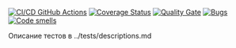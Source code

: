 [![CI/CD GitHub Actions](https://github.com/Gygygnom/Lab2try2/actions/workflows/test-action.yml/badge.svg)](https://github.com/Gygygnom/Lab2try2/actions/workflows/test-action.yml)
[![Coverage Status](https://coveralls.io/repos/Gygygnom/Lab2try2/badge.svg?branch=master)](https://coveralls.io/github/Gygygnom/Lab2try2?branch=master)
[![Quality Gate](https://sonarcloud.io/api/project_badges/measure?project=Gygygnom_Lab2try2&metric=alert_status)](https://sonarcloud.io/dashboard?id=Gygygnom_Lab2try2)
[![Bugs](https://sonarcloud.io/api/project_badges/measure?project=Gygygnom_Lab2try2&metric=bugs)](https://sonarcloud.io/summary/new_code?id=Gygygnom_Lab2try2)
[![Code smells](https://sonarcloud.io/api/project_badges/measure?project=Gygygnom_Lab2try2&metric=code_smells)](https://sonarcloud.io/dashboard?id=Gygygnom_Lab2try2)

Описание тестов в ../tests/descriptions.md
